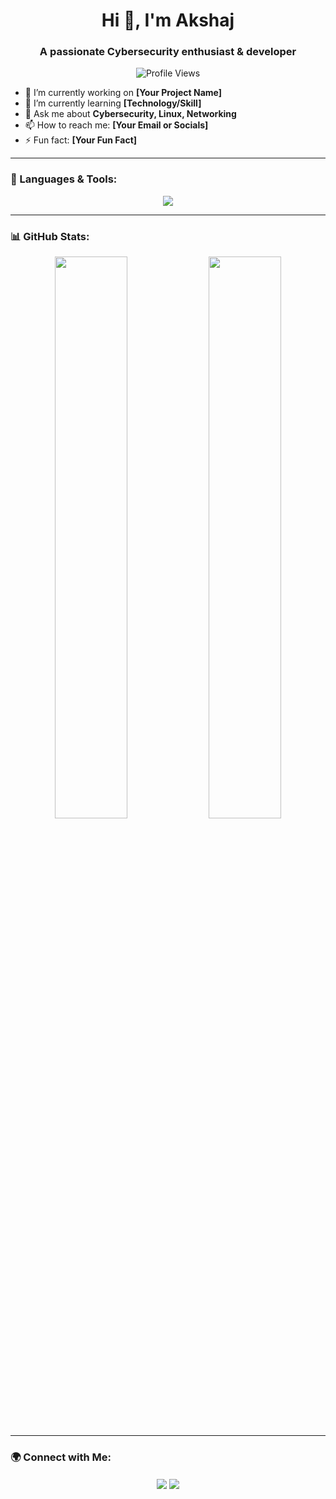<h1 align="center">Hi 👋, I'm Akshaj</h1>
<h3 align="center">A passionate Cybersecurity enthusiast & developer</h3>

<p align="center">
  <img src="https://komarev.com/ghpvc/?username=YourGitHubUsername&label=Profile%20Views&color=0e75b6&style=flat" alt="Profile Views" />
</p>

- 🔭 I’m currently working on **[Your Project Name]**
- 🌱 I’m currently learning **[Technology/Skill]**
- 💬 Ask me about **Cybersecurity, Linux, Networking**
- 📫 How to reach me: **[Your Email or Socials]**
- ⚡ Fun fact: **[Your Fun Fact]**

---

### 🚀 Languages & Tools:
<p align="center">
  <a href="#"><img src="https://skillicons.dev/icons?i=python,linux,docker,git,github,bash,raspberrypi&theme=light" /></a>
</p>

---

### 📊 GitHub Stats:
<p align="center">
  <img width="48%" src="https://github-readme-stats.vercel.app/api?username=2smakshaj6&show_icons=true&theme=tokyonight" />
  <img width="48%" src="https://github-readme-streak-stats.herokuapp.com/?user=2smakshaj6&theme=tokyonight" />
</p>

---

### 🌍 Connect with Me:
<p align="center">
  <a href="https://linkedin.com/in/akshajsm" target="_blank"><img align="center" src="https://img.shields.io/badge/-LinkedIn-blue?style=for-the-badge&logo=linkedin" /></a>
  <a href="mailto:akshajsh@buffalo.edu" target="_blank"><img align="center" src="https://img.shields.io/badge/-Email-red?style=for-the-badge&logo=gmail" /></a>
</p>
